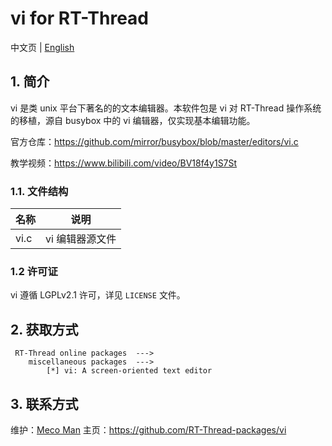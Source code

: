 # vi for RT-Thread

中文页 | [English](README.md)

## 1. 简介 ##

vi 是类 unix 平台下著名的的文本编辑器。本软件包是 vi 对 RT-Thread 操作系统的移植，源自 busybox 中的 vi 编辑器，仅实现基本编辑功能。

官方仓库：https://github.com/mirror/busybox/blob/master/editors/vi.c

教学视频：https://www.bilibili.com/video/BV18f4y1S7St

### 1.1. 文件结构 ###

| 名称 | 说明 |
| ---- | ---- |
| vi.c  |  vi 编辑器源文件 |

### 1.2 许可证 ###

vi 遵循 LGPLv2.1 许可，详见 `LICENSE` 文件。

## 2. 获取方式 ##

     RT-Thread online packages  --->
        miscellaneous packages  --->
            [*] vi: A screen-oriented text editor

## 3. 联系方式 ##

维护：[Meco Man](https://github.com/mysterywolf)
主页：<https://github.com/RT-Thread-packages/vi>

